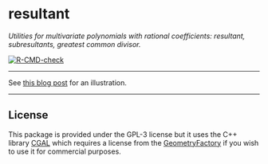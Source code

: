 # resultant

*Utilities for multivariate polynomials with rational coefficients: resultant, subresultants, greatest common divisor.*

<!-- badges: start -->
[![R-CMD-check](https://github.com/stla/resultant/actions/workflows/R-CMD-check.yaml/badge.svg)](https://github.com/stla/resultant/actions/workflows/R-CMD-check.yaml)
<!-- badges: end -->

___

See [this blog post](https://laustep.github.io/stlahblog/posts/resultant-algebraicCurves.html) for an illustration.

___

## License

This package is provided under the GPL-3 license but it uses the C++ library 
[CGAL](https://www.cgal.org/) which requires a license from the 
[GeometryFactory](https://geometryfactory.com) if you wish to use it for 
commercial purposes.

